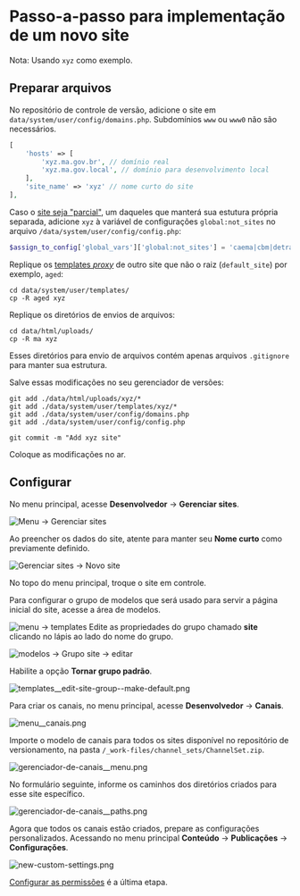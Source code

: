 # Passo-a-passo para implementação de um novo site

Nota: Usando `xyz` como exemplo.

## Preparar arquivos

No repositório de controle de versão, adicione o site em `data/system/user/config/domains.php`. Subdomínios `www` ou `www0` não são necessários.

```php
[
    'hosts' => [
        'xyz.ma.gov.br', // domínio real
        'xyz.ma.gov.local', // domínio para desenvolvimento local
    ],
    'site_name' => 'xyz' // nome curto do site
],
```

Caso o [site seja "parcial"](/docs/all-sites.html#sites-parciais), um daqueles que manterá sua estutura própria separada, adicione `xyz` à variável de configurações `global:not_sites` no arquivo `/data/system/user/config/config.php`:

```php
$assign_to_config['global_vars']['global:not_sites'] = 'caema|cbm|detran|diariooficial|fapema|imesc|iprev|jucema|pm|policiacivil|procon|saude|seati|sefaz|segep|ssp|xyz';
```

Replique os [templates _proxy_](/docs/routes-and-templates.html) de outro site que não o raiz (`default_site`) por exemplo, `aged`:

```shell
cd data/system/user/templates/
cp -R aged xyz
```

Replique os diretórios de envios de arquivos:

```shell
cd data/html/uploads/
cp -R ma xyz
```

Esses diretórios para envio de arquivos contém apenas arquivos `.gitignore` para manter sua estrutura.

Salve essas modificações no seu gerenciador de versões:

```shell
git add ./data/html/uploads/xyz/*
git add ./data/system/user/templates/xyz/*
git add ./data/system/user/config/domains.php
git add ./data/system/user/config/config.php

git commit -m "Add xyz site"
```

Coloque as modificações no ar.

## Configurar

No menu principal, acesse **Desenvolvedor** -> **Gerenciar sites**.

![Menu -> Gerenciar sites](./images/sites/menu__gerenciar-sites.png)

Ao preencher os dados do site, atente para manter seu **Nome curto** como previamente definido.

![Gerenciar sites -> Novo site](./images/sites/gerenciar-sites__criacao.png)

No topo do menu principal, troque o site em controle.

Para configurar o grupo de modelos que será usado para servir a página inicial do site, acesse a área de modelos.

![menu -> templates](./images/templates/menu__templates.png)
Edite as propriedades do grupo chamado **site** clicando no lápis ao lado do nome do grupo.

![modelos -> Grupo site -> editar](./images/templates/templates__edit-site-group.png)

Habilite a opção **Tornar grupo padrão**.

![templates__edit-site-group--make-default.png](./images\templates\templates__edit-site-group--make-default.png)

Para criar os canais, no menu principal, acesse **Desenvolvedor** -> **Canais**.

![menu__canais.png](./images/channels/menu__canais.png)

Importe o modelo de canais para todos os sites disponível no repositório de versionamento, na pasta `/_work-files/channel_sets/ChannelSet.zip`.

![gerenciador-de-canais__menu.png](./images/channels/gerenciador-de-canais__menu.png)

No formulário seguinte, informe os caminhos dos diretórios criados para esse site específico.

![gerenciador-de-canais__paths.png](./images/channels/gerenciador-de-canais__paths.png)

Agora que todos os canais estão criados, prepare as configurações personalizados. Acessando no menu principal **Conteúdo** -> **Publicações** -> **Configurações**.

![new-custom-settings.png](./images/new-custom-settings.png)

[Configurar as permissões](/docs/members.html) é a última etapa.

